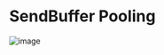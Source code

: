# SendBuffer Pooling

![image](https://user-images.githubusercontent.com/68372094/163183881-650e14b1-a566-4185-9025-375b4a182d60.png)

